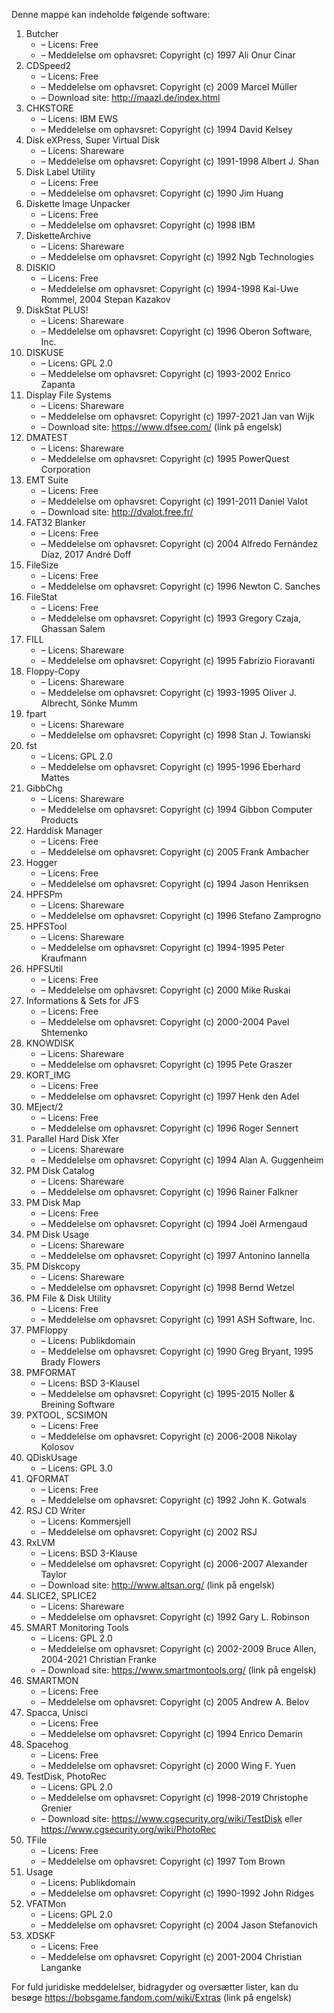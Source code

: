 ﻿Denne mappe kan indeholde følgende software:

1. Butcher
   - – Licens: Free
   - – Meddelelse om ophavsret: Copyright (c) 1997 Ali Onur Cinar
2. CDSpeed2
   - – Licens: Free
   - – Meddelelse om ophavsret: Copyright (c) 2009 Marcel Müller
   - – Download site: http://maazl.de/index.html
3. CHKSTORE
   - – Licens: IBM EWS
   - – Meddelelse om ophavsret: Copyright (c) 1994 David Kelsey
4. Disk eXPress, Super Virtual Disk
   - – Licens: Shareware
   - – Meddelelse om ophavsret: Copyright (c) 1991-1998 Albert J. Shan
5. Disk Label Utility
   - – Licens: Free
   - – Meddelelse om ophavsret: Copyright (c) 1990 Jim Huang
6. Diskette Image Unpacker
   - – Licens: Free
   - – Meddelelse om ophavsret: Copyright (c) 1998 IBM
7. DisketteArchive
   - – Licens: Shareware
   - – Meddelelse om ophavsret: Copyright (c) 1992 Ngb Technologies
8. DISKIO
   - – Licens: Free
   - – Meddelelse om ophavsret: Copyright (c) 1994-1998 Kai-Uwe Rommel, 2004 Stepan Kazakov
9. DiskStat PLUS!
   - – Licens: Shareware
   - – Meddelelse om ophavsret: Copyright (c) 1996 Oberon Software, Inc.
10. DISKUSE
    - – Licens: GPL 2.0
    - – Meddelelse om ophavsret: Copyright (c) 1993-2002 Enrico Zapanta
11. Display File Systems
    - – Licens: Shareware
    - – Meddelelse om ophavsret: Copyright (c) 1997-2021 Jan van Wijk
    - – Download site: https://www.dfsee.com/ (link på engelsk)
12. DMATEST
    - – Licens: Shareware
    - – Meddelelse om ophavsret: Copyright (c) 1995 PowerQuest Corporation
13. EMT Suite
    - – Licens: Free
    - – Meddelelse om ophavsret: Copyright (c) 1991-2011 Daniel Valot
    - – Download site: http://dvalot.free.fr/
14. FAT32 Blanker
    - – Licens: Free
    - – Meddelelse om ophavsret: Copyright (c) 2004 Alfredo Fernández Díaz, 2017 André Doff
15. FileSize
    - – Licens: Free
    - – Meddelelse om ophavsret: Copyright (c) 1996 Newton C. Sanches
16. FileStat
    - – Licens: Free
    - – Meddelelse om ophavsret: Copyright (c) 1993 Gregory Czaja, Ghassan Salem
17. FILL
    - – Licens: Shareware
    - – Meddelelse om ophavsret: Copyright (c) 1995 Fabrizio Fioravanti
18. Floppy-Copy
    - – Licens: Shareware
    - – Meddelelse om ophavsret: Copyright (c) 1993-1995 Oliver J. Albrecht, Sönke Mumm
19. fpart
    - – Licens: Shareware
    - – Meddelelse om ophavsret: Copyright (c) 1998 Stan J. Towianski
20. fst
    - – Licens: GPL 2.0
    - – Meddelelse om ophavsret: Copyright (c) 1995-1996 Eberhard Mattes
21. GibbChg
    - – Licens: Shareware
    - – Meddelelse om ophavsret: Copyright (c) 1994 Gibbon Computer Products
22. Harddisk Manager
    - – Licens: Free
    - – Meddelelse om ophavsret: Copyright (c) 2005 Frank Ambacher
23. Hogger
    - – Licens: Free
    - – Meddelelse om ophavsret: Copyright (c) 1994 Jason Henriksen
24. HPFSPm
    - – Licens: Shareware
    - – Meddelelse om ophavsret: Copyright (c) 1996 Stefano Zamprogno
25. HPFSTool
    - – Licens: Shareware
    - – Meddelelse om ophavsret: Copyright (c) 1994-1995 Peter Kraufmann
26. HPFSUtil
    - – Licens: Free
    - – Meddelelse om ophavsret: Copyright (c) 2000 Mike Ruskai
27. Informations & Sets for JFS
    - – Licens: Free
    - – Meddelelse om ophavsret: Copyright (c) 2000-2004 Pavel Shtemenko
28. KNOWDISK
    - – Licens: Shareware
    - – Meddelelse om ophavsret: Copyright (c) 1995 Pete Graszer
29. KORT_IMG
    - – Licens: Free
    - – Meddelelse om ophavsret: Copyright (c) 1997 Henk den Adel
30. MEject/2
    - – Licens: Free
    - – Meddelelse om ophavsret: Copyright (c) 1996 Roger Sennert
31. Parallel Hard Disk Xfer
    - – Licens: Shareware
    - – Meddelelse om ophavsret: Copyright (c) 1994 Alan A. Guggenheim
32. PM Disk Catalog
    - – Licens: Shareware
    - – Meddelelse om ophavsret: Copyright (c) 1996 Rainer Falkner
33. PM Disk Map
    - – Licens: Free
    - – Meddelelse om ophavsret: Copyright (c) 1994 Joël Armengaud
34. PM Disk Usage
    - – Licens: Shareware
    - – Meddelelse om ophavsret: Copyright (c) 1997 Antonino Iannella
35. PM Diskcopy
    - – Licens: Shareware
    - – Meddelelse om ophavsret: Copyright (c) 1998 Bernd Wetzel
36. PM File & Disk Utility
    - – Licens: Free
    - – Meddelelse om ophavsret: Copyright (c) 1991 ASH Software, Inc.
37. PMFloppy
    - – Licens: Publikdomain
    - – Meddelelse om ophavsret: Copyright (c) 1990 Greg Bryant, 1995 Brady Flowers
38. PMFORMAT
    - – Licens: BSD 3-Klausel
    - – Meddelelse om ophavsret: Copyright (c) 1995-2015 Noller & Breining Software
39. PXTOOL, SCSIMON
    - – Licens: Free
    - – Meddelelse om ophavsret: Copyright (c) 2006-2008 Nikolay Kolosov
40. QDiskUsage
    - – Licens: GPL 3.0
41. QFORMAT
    - – Licens: Free
    - – Meddelelse om ophavsret: Copyright (c) 1992 John K. Gotwals
42. RSJ CD Writer
    - – Licens: Kommersjell
    - – Meddelelse om ophavsret: Copyright (c) 2002 RSJ
43. RxLVM
    - – Licens: BSD 3-Klause
    - – Meddelelse om ophavsret: Copyright (c) 2006-2007 Alexander Taylor
    - – Download site: http://www.altsan.org/ (link på engelsk)
44. SLICE2, SPLICE2
    - – Licens: Shareware
    - – Meddelelse om ophavsret: Copyright (c) 1992 Gary L. Robinson
45. SMART Monitoring Tools
    - – Licens: GPL 2.0
    - – Meddelelse om ophavsret: Copyright (c) 2002-2009 Bruce Allen, 2004-2021 Christian Franke
    - – Download site: https://www.smartmontools.org/ (link på engelsk)
46. SMARTMON
    - – Licens: Free
    - – Meddelelse om ophavsret: Copyright (c) 2005 Andrew A. Belov
47. Spacca, Unisci
    - – Licens: Free
    - – Meddelelse om ophavsret: Copyright (c) 1994 Enrico Demarin
48. Spacehog
    - – Licens: Free
    - – Meddelelse om ophavsret: Copyright (c) 2000 Wing F. Yuen
49. TestDisk, PhotoRec
    - – Licens: GPL 2.0
    - – Meddelelse om ophavsret: Copyright (c) 1998-2019 Christophe Grenier
    - – Download site: https://www.cgsecurity.org/wiki/TestDisk eller https://www.cgsecurity.org/wiki/PhotoRec
50. TFile
    - – Licens: Free
    - – Meddelelse om ophavsret: Copyright (c) 1997 Tom Brown
51. Usage
    - – Licens: Publikdomain
    - – Meddelelse om ophavsret: Copyright (c) 1990-1992 John Ridges
52. VFATMon
    - – Licens: GPL 2.0
    - – Meddelelse om ophavsret: Copyright (c) 2004 Jason Stefanovich
53. XDSKF
    - – Licens: Free
    - – Meddelelse om ophavsret: Copyright (c) 2001-2004 Christian Langanke

For fuld juridiske meddelelser, bidragyder og oversætter lister, kan du besøge https://bobsgame.fandom.com/wiki/Extras (link på engelsk)

